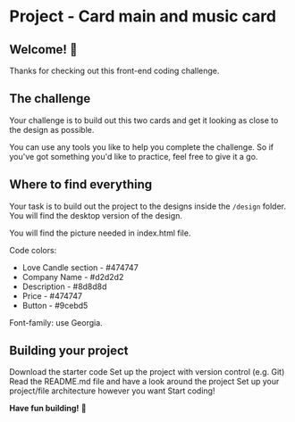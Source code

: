 # Project - Card main and music card

## Welcome! 👋

Thanks for checking out this front-end coding challenge.

## The challenge

Your challenge is to build out this two cards and get it looking as close to the design as possible.

You can use any tools you like to help you complete the challenge. So if you've got something you'd like to practice, feel free to give it a go.

## Where to find everything

Your task is to build out the project to the designs inside the `/design` folder. You will find the desktop version of the design. 

You will find the picture needed in index.html file.

Code colors: 
- Love Candle section - #474747
- Company Name - #d2d2d2
- Description - #8d8d8d
- Price - #474747
- Button - #9cebd5

Font-family: use Georgia. 


## Building your project

Download the starter code
Set up the project with version control (e.g. Git)
Read the README.md file and have a look around the project
Set up your project/file architecture however you want
Start coding!

**Have fun building!** 🚀
